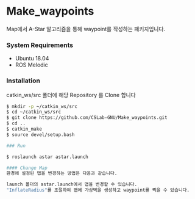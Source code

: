 # Make_waypoints
Map에서 A-Star 알고리즘을 통해 waypoint를 작성하는 패키지입니다.

### System Requirements
* Ubuntu 18.04
* ROS Melodic

### Installation
catkin_ws/src 폴더에 해당 Repository 를 Clone 합니다
```bash
$ mkdir -p ~/catkin_ws/src
$ cd ~/catkin_ws/src
$ git clone https://github.com/CSLab-GNU/Make_waypoints.git
$ cd ..
$ catkin_make
$ source devel/setup.bash

### Run

$ roslaunch astar astar.launch

#### Change Map
환경에 설정된 맵을 변경하는 방법은 다음과 같습니다.

launch 폴더의 astar.launch에서 맵을 변경할 수 있습니다.
"InflateRadius"를 조절하여 맵에 가상벽을 생성하고 waypoint를 찍을 수 있습니다.

